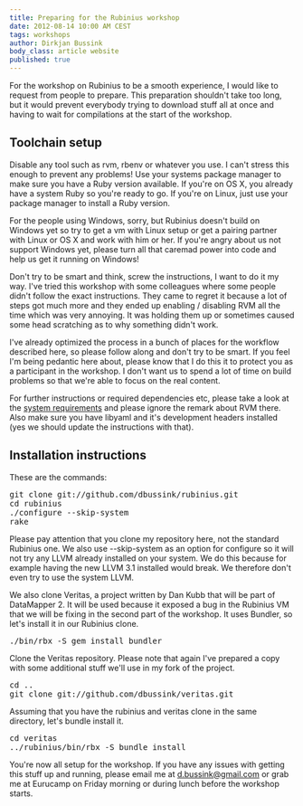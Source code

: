 ```yaml
---
title: Preparing for the Rubinius workshop
date: 2012-08-14 10:00 AM CEST
tags: workshops
author: Dirkjan Bussink
body_class: article website
published: true
---
```


For the workshop on Rubinius to be a smooth experience, I would like to
request from people to prepare. This preparation shouldn't take too
long, but it would prevent everybody trying to download stuff all at
once and having to wait for compilations at the start of the workshop.

## Toolchain setup

Disable any tool such as rvm, rbenv or whatever you use. I can't stress
this enough to prevent any problems! Use your systems package
manager to make sure you have a Ruby version available. If you're on OS
X, you already have a system Ruby so you're ready to go. If you're on
Linux, just use your package manager to install a Ruby version.

For the people using Windows, sorry, but Rubinius doesn't build on
Windows yet so try to get a vm with Linux setup or get a pairing partner
with Linux or OS X and work with him or her. If you're angry about us
not support Windows yet, please turn all that caremad power into code and
help us get it running on Windows!

Don't try to be smart and think, screw the instructions, I want to do it
my way. I've tried this workshop with some colleagues where some people
didn't follow the exact instructions. They came to regret it because a
lot of steps got much more and they ended up enabling / disabling RVM
all the time which was very annoying. It was holding them up or sometimes
caused some head scratching as to why something didn't work.

I've already optimized the process in a bunch of places for the workflow
described here, so please follow along and don't try to be smart. If you
feel I'm being pedantic here about, please know that I do this it to protect
you as a participant in the workshop. I don't want us to spend a lot of
time on build problems so that we're able to focus on the real content.

For further instructions or required dependencies etc, please take a
look at the [system requirements](http://rubini.us/doc/en/getting-started/requirements/) and please ignore the remark about RVM there. Also make sure you have
libyaml and it's development headers installed (yes we should update the
instructions with that).

## Installation instructions

These are the commands:

<pre>
git clone git://github.com/dbussink/rubinius.git
cd rubinius
./configure --skip-system
rake
</pre>

Please pay attention that you clone my repository here, not the standard
Rubinius one. We also use --skip-system as an option for configure so it
will not try any LLVM already installed on your system. We do this
because for example having the new LLVM 3.1 installed would break. We
therefore don't even try to use the system LLVM.

We also clone Veritas, a project written by Dan Kubb that will be part
of DataMapper 2. It will be used because it exposed a bug in the
Rubinius VM that we will be fixing in the second part of the workshop.
It uses Bundler, so let's install it in our Rubinius clone.

<pre>
./bin/rbx -S gem install bundler
</pre>

Clone the Veritas repository. Please note that again I've prepared a
copy with some additional stuff we'll use in my fork of the project.

<pre>
cd ..
git clone git://github.com/dbussink/veritas.git
</pre>

Assuming that you have the rubinius and veritas clone in the same directory,
let's bundle install it.

<pre>
cd veritas
../rubinius/bin/rbx -S bundle install
</pre>

You're now all setup for the workshop. If you have any issues with
getting this stuff up and running, please email me at
[d.bussink@gmail.com](mailto:d.bussink@gmail.com) or grab me at
Eurucamp on Friday morning or during lunch before the workshop starts.

